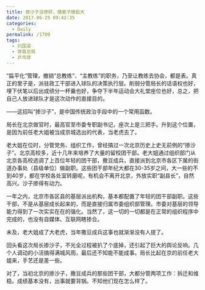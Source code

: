 ```yaml
---
title: 掺沙子没掺好，捅娄子捅挺大
date: 2017-06-25 09:42:35
categories:
  - Daily
permalink: /1709
tags:
  - 刘国梁
  - 体育总局
  - 乒乓球
---
```

“扁平化”管理，撤销“总教练”、“主教练”的职务，乃至让教练去协会，都是表。真正的里子是，派驻政工干部进入球队的决策执行层。削弱分管局长的话语权也好，埋下伏笔以后出成绩分一杯羹也好，争夺下半年运动会大礼堂座位也好，总之，把自己人放进球队才是这次动作的直接目的。

——这招叫“掺沙子”，是中国传统政治手段中的一个常用函数。

局长在北京做官时，最高官至市委专职副书记，座次上是三把手。升到这个位置，是因为前任老大姐被当成京城选出的代表，当老虎去了。

老大姐在位时，分管党务、组织工作，曾经搞过一次北京历史上史无前例的“掺沙子”。北京高校多，近十几年来培养了大量的留校团干部。老大姐通过组织部门从北京各高校选调了上百位年轻的团干部，撒豆成兵，直接派到北京市各区下属的街道办事处（县级单位）做副职。这些团干部年纪大都在30-35岁之间，大一些的不到40岁，都在学校各处室转磨呢，有机会不离开北京，外放实职“副县长”，自然高兴。沙子掺得有动力。

一年之内，北京市各区县的基层派出机构，基本都配置了年轻的团干部副职。这些干部，不是从基层成长起来的，而是直接归属市委组织部管理。市委对基层的领导能力得到了一次实实在在的强化。当然了，这一切的一切都是在正常的组织程序中完成的，也没有自媒体、互联网瞎掺合。

未及，老大姐成了大老虎，当年撒豆成兵这事也就渐渐没有人提了。

回头看这次局长掺沙子，不光全过程被扒了个底掉，还引起了巨大的舆论反响。几个人调动的小活搞得满城风雨，最后还不知能不能成事。局长比起在京的前任老大姐来，手艺还是差一些。

对了，当初北京的掺沙子，撒豆成兵的那些团干部，大都分管两项工作：拆迁和维稳。成绩基本没有，出事就要背锅。不知他们现在怎么样了。
